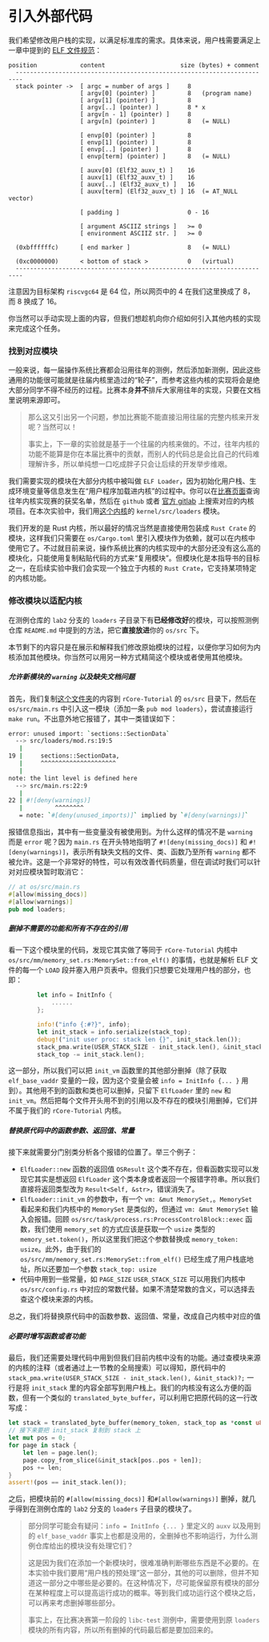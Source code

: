 # 引入外部代码

我们希望修改用户栈的实现，以满足标准库的需求。具体来说，用户栈需要满足上一章中提到的 [ELF 文件规范](https://articles.manugarg.com/aboutelfauxiliaryvectors.html)：

```
position            content                     size (bytes) + comment
  ------------------------------------------------------------------------
  stack pointer ->  [ argc = number of args ]     8
                    [ argv[0] (pointer) ]         8   (program name)
                    [ argv[1] (pointer) ]         8
                    [ argv[..] (pointer) ]        8 * x
                    [ argv[n - 1] (pointer) ]     8
                    [ argv[n] (pointer) ]         8   (= NULL)

                    [ envp[0] (pointer) ]         8
                    [ envp[1] (pointer) ]         8
                    [ envp[..] (pointer) ]        8
                    [ envp[term] (pointer) ]      8   (= NULL)

                    [ auxv[0] (Elf32_auxv_t) ]    16
                    [ auxv[1] (Elf32_auxv_t) ]    16
                    [ auxv[..] (Elf32_auxv_t) ]   16
                    [ auxv[term] (Elf32_auxv_t) ] 16  (= AT_NULL vector)

                    [ padding ]                   0 - 16

                    [ argument ASCIIZ strings ]   >= 0
                    [ environment ASCIIZ str. ]   >= 0

  (0xbffffffc)      [ end marker ]                8   (= NULL)

  (0xc0000000)      < bottom of stack >           0   (virtual)
  ------------------------------------------------------------------------
```

注意因为目标架构 `riscvgc64` 是 64 位，所以网页中的 4 在我们这里换成了 8，而 8 换成了 16。

你当然可以手动实现上面的内容，但我们想趁机向你介绍如何引入其他内核的实现来完成这个任务。

### 找到对应模块

一般来说，每一届操作系统比赛都会沿用往年的测例，然后添加新测例，因此这些通用的功能很可能就是往届内核里造过的“轮子”，而参考这些内核的实现将会是绝大部分同学不得不经历的过程。比赛本身**并不**排斥大家用往年的实现，只要在文档里说明来源即可。

> 那么这又引出另一个问题，参加比赛能不能直接沿用往届的完整内核来开发呢？当然可以！
> 
> 事实上，下一章的实验就是基于一个往届的内核来做的。不过，往年内核的功能不能算是你在本届比赛中的贡献，而别人的代码总是会比自己的代码难理解许多，所以单纯想一口吃成胖子只会让后续的开发举步维艰。

我们需要实现的模块在大部分内核中被叫做 `ELF Loader`，因为初始化用户栈、生成环境变量等信息发生在“用户程序加载进内核”的过程中。你可以在[比赛页面](https://os.educg.net/#/)查询往年内核实现赛的获奖名单，然后在 `github` 或者 [官方 gitlab](https://gitlab.eduxiji.net/explore) 上搜索对应的内核项目。在本次实验中，我们用[这个内核](https://github.com/scPointer/maturin)的 `kernel/src/loaders` 模块。

我们开发的是 Rust 内核，所以最好的情况当然是直接使用包装成 `Rust Crate` 的模块，这样我们只需要在 `os/Cargo.toml` 里引入模块作为依赖，就可以在内核中使用它了。不过就目前来说，操作系统比赛的内核实现中的大部分还没有这么高的模块化，只能使用复制粘贴代码的方式来“复用模块”。但模块化是本指导书的目标之一，在后续实验中我们会实现一个独立于内核的 `Rust Crate`，它支持某项特定的内核功能。

### 修改模块以适配内核

在测例仓库的 `lab2` 分支的 `loaders` 子目录下有**已经修改好**的模块，可以按照测例仓库 `README.md` 中提到的方法，把它**直接放进**你的 `os/src` 下。

本节剩下的内容只是在展示和解释我们修改原始模块的过程，以便你学习如何为内核添加其他模块。你当然可以用另一种方式精简这个模块或者使用其他模块。

##### 允许新模块的 `warning` 以及缺失文档问题

首先，我们复制[这个文件夹](https://github.com/scPointer/maturin/blob/master/kernel/src/loaders)的内容到 `rCore-Tutorial` 的 `os/src` 目录下，然后在 `os/src/main.rs` 中引入这一模块（添加一条 `pub mod loaders`），尝试直接运行 `make run`。不出意外地它报错了，其中一类错误如下：

```bash
error: unused import: `sections::SectionData`
  --> src/loaders/mod.rs:19:5
   |
19 |     sections::SectionData,
   |     ^^^^^^^^^^^^^^^^^^^^^
   |
note: the lint level is defined here
  --> src/main.rs:22:9
   |
22 | #![deny(warnings)]
   |         ^^^^^^^^
   = note: `#[deny(unused_imports)]` implied by `#[deny(warnings)]`
```

报错信息指出，其中有一些变量没有被使用到。为什么这样的情况不是 `warning` 而是 `error` 呢？因为 `main.rs` 在开头特地指明了 `#![deny(missing_docs)]` 和 `#![deny(warnings)]`，表示所有缺失文档的文件、类、函数乃至所有 `warning` 都不被允许。这是一个非常好的特性，可以有效改善代码质量，但在调试时我们可以针对对应模块暂时取消它：

```rust
// at os/src/main.rs
#[allow(missing_docs)]
#[allow(warnings)]
pub mod loaders;
```

##### 删掉不需要的功能和所有不存在的引用

看一下这个模块里的代码，发现它其实做了等同于 `rCore-Tutorial` 内核中 `os/src/mm/memory_set.rs:MemorySet::from_elf()` 的事情，也就是解析 ELF 文件的每一个 `LOAD` 段并塞入用户页表中。但我们只想要它处理用户栈的部分，也即：

```rust
        let info = InitInfo {
            ......
        };

        info!("info {:#?}", info);
        let init_stack = info.serialize(stack_top);
        debug!("init user proc: stack len {}", init_stack.len());
        stack_pma.write(USER_STACK_SIZE - init_stack.len(), &init_stack)?;
        stack_top -= init_stack.len();
```

这一部分，所以我们可以把 `init_vm` 函数里的其他部分删掉（除了获取 `elf_base_vaddr` 变量的一段，因为这个变量会被 `info = InitInfo {... }` 用到）。其他用不到的函数和类也可以删掉，只留下 `ElfLoader` 里的 `new` 和 `init_vm`。然后把每个文件开头用不到的引用以及不存在的模块引用删掉，它们并不属于我们的 `rCore-Tutorial` 内核。

##### 替换原代码中的函数参数、返回值、常量

接下来就需要分门别类分析各个报错的位置了。举三个例子：
- `ElfLoader::new` 函数的返回值 `OSResult` 这个类不存在，但看函数实现可以发现它其实是想返回 `ElfLoader` 这个类本身或者返回一个报错字符串。所以我们直接将返回类型改为 `Result<Self, &str>`，错误消失了。
- `ElfLoader::init_vm` 的参数中，有一个 `vm: &mut MemorySet,`。`MemorySet` 看起来和我们内核中的 `MemorySet` 是类似的，但通过 `vm: &mut MemorySet` 输入会报错。回顾 `os/src/task/process.rs:ProcessControlBlock::exec` 函数，我们使用 `memory_set` 的方式应该是获取一个 `usize` 类型的 `memory_set.token()`，所以这里我们把这个参数替换成 `memory_token: usize`。此外，由于我们的  `os/src/mm/memory_set.rs:MemorySet::from_elf()` 已经生成了用户栈底地址，所以还要加一个参数 `stack_top: usize`
- 代码中用到一些常量，如 `PAGE_SIZE` `USER_STACK_SIZE` 可以用我们内核中 `os/src/config.rs` 中对应的常数代替。如果不清楚常数的含义，可以选择去查这个模块来源的内核。

总之，我们将替换原代码中的函数参数、返回值、常量，改成自己内核中对应的值

##### 必要时增写函数或者功能

最后，我们还需要处理代码中用到但我们目前内核中没有的功能。通过查模块来源的内核的注释（或者通过上一节教的全局搜索）可以得知，原代码中的 `stack_pma.write(USER_STACK_SIZE - init_stack.len(), &init_stack)?;` 一行是将 `init_stack` 里的内容全部写到用户栈上。我们的内核没有这么方便的函数，但有一个类似的 `translated_byte_buffer`，可以利用它把原代码的这一行改写成：

```rust
let stack = translated_byte_buffer(memory_token, stack_top as *const u8, init_stack.len());
// 接下来要把 init_stack 复制到 stack 上
let mut pos = 0;
for page in stack {
    let len = page.len();
    page.copy_from_slice(&init_stack[pos..pos + len]);
    pos += len;
}
assert!(pos == init_stack.len());
```

之后，把模块前的 `#[allow(missing_docs)]` 和`#[allow(warnings)]` 删掉，就几乎得到在测例仓库的 `lab2` 分支的 `loaders` 子目录的模块了。

> 部分同学可能会有疑问：`info = InitInfo {... }` 里定义的 `auxv` 以及用到的 `elf_base_vaddr` 事实上也都是没用的，全删掉也不影响运行，为什么测例仓库给出的模块没有处理它们？
>
> 这是因为我们在添加一个新模块时，很难准确判断哪些东西是不必要的。在本实验中我们要用“用户栈的预处理”这一部分，其他的可以删除，但并不知道这一部分之中哪些是必要的。在这种情况下，尽可能保留原有模块的部分在某种程度上可以提高运行成功的概率。等到我们成功运行这个模块之后，可以再来考虑删掉哪些部分。
>
> 事实上，在比赛决赛第一阶段的 `libc-test` 测例中，需要使用到原 `loaders` 模块的所有内容，所以所有删掉的代码最后都是要加回来的。